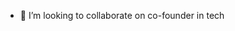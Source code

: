 - 💞️ I’m looking to collaborate on co-founder in tech

<!---
Huynhongvy/Huynhongvy is a ✨ special ✨ repository because its `README.md` (this file) appears on your GitHub profile.
You can click the Preview link to take a look at your changes.
--->
